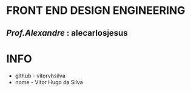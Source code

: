 # FRONT END DESIGN ENGINEERING
## _Prof.Alexandre_ : alecarlosjesus

# INFO
- github - vitorvhsilva
- nome - Vitor Hugo da Silva

